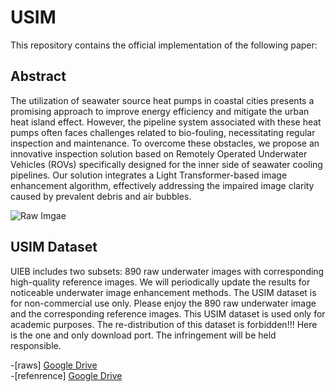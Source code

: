 # USIM
This repository contains the official implementation of the following paper:

## Abstract
The utilization of seawater source heat pumps in coastal cities presents a promising approach to improve energy efficiency and mitigate the urban heat island effect. However, the pipeline system associated with these heat pumps often faces challenges related to bio-fouling, necessitating regular inspection and maintenance. To overcome these obstacles, we propose an innovative inspection solution based on Remotely Operated Underwater Vehicles (ROVs) specifically designed for the inner side of seawater cooling pipelines. Our solution integrates a Light Transformer-based image enhancement algorithm, effectively addressing the impaired image clarity caused by prevalent debris and air bubbles.

![Raw Imgae](https://raw.github.com/ZeyuDuan/USIM/Sample.jpg)

## USIM Dataset
UIEB includes two subsets: 890 raw underwater images with corresponding high-quality reference images. We will periodically update the results for noticeable underwater image enhancement methods. The USIM dataset is for non-commercial use only. Please enjoy the 890 raw underwater image and the corresponding reference images.
This USIM dataset is used only for academic purposes. The re-distribution of this dataset is forbidden!!! Here is the one and only download port. The infringement will be held responsible.

-[raws]  <a href="https://drive.google.com/file/d/1G4A4h8cNPTUbdoi4BQC1OlAsFiuFR6ZB/view?usp=drive_link">Google Drive</a>  
-[refenrence] <a href="https://drive.google.com/file/d/1G4A4h8cNPTUbdoi4BQC1OlAsFiuFR6ZB/view?usp=drive_link">Google Drive</a>

